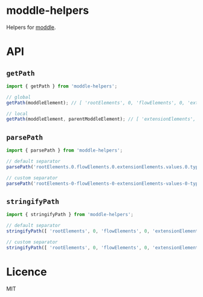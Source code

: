 # moddle-helpers

Helpers for [moddle](https://github.com/bpmn-io/moddle).

# API

## `getPath`

```javascript
import { getPath } from 'moddle-helpers';

// global
getPath(moddleElement); // [ 'rootElements', 0, 'flowElements', 0, 'extensionElements', 'values', 0 ]

// local
getPath(moddleElement, parentModdleElement); // [ 'extensionElements', 'values', 0 ]
```

## `parsePath`

```javascript
import { parsePath } from 'moddle-helpers';

// default separator
parsePath('rootElements.0.flowElements.0.extensionElements.values.0.type'); // [ 'rootElements', 0, 'flowElements', 0, 'extensionElements', 'values', 0 ]

// custom separator
parsePath('rootElements-0-flowElements-0-extensionElements-values-0-type', '-'); // [ 'rootElements', 0, 'flowElements', 0, 'extensionElements', 'values', 0 ]
```

## `stringifyPath`

```javascript
import { stringifyPath } from 'moddle-helpers';

// default separator
stringifyPath([ 'rootElements', 0, 'flowElements', 0, 'extensionElements', 'values', 0 ]); // 'rootElements.0.flowElements.0.extensionElements.values.0.type'

// custom separator
stringifyPath([ 'rootElements', 0, 'flowElements', 0, 'extensionElements', 'values', 0 ], '-'); // 'rootElements-0-flowElements-0-extensionElements-values-0-type'
```

# Licence

MIT